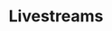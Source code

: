 ---
title: Livestreams
slug: live
description: Schedule for livestreaming of services and events.
YoutubeID: ou-TGTdr0Y8
YoutubeChannel: UCRNMCaJ6wnwcZ_ShOfMG8Sw
featuredImage: //images.contentful.com/vfgh62eq5a4k/38txgSAVbyqyM4iaIEiu8m/19493a487904837c7ba27a7109c58204/download__2_.jpg
---
